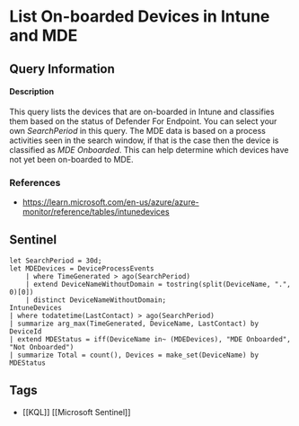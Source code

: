 # List On-boarded  Devices in Intune and MDE
## Query Information
#### Description
This query lists the devices that are on-boarded in Intune and classifies them based on the status of Defender For Endpoint. You can select your own *SearchPeriod* in this query. The MDE data is based on a process activities seen in the search window, if that is the case then the device is classified as *MDE Onboarded*. This can help determine which devices have not yet been on-boarded to MDE.
### References
- https://learn.microsoft.com/en-us/azure/azure-monitor/reference/tables/intunedevices
## Sentinel
```kusto
let SearchPeriod = 30d;
let MDEDevices = DeviceProcessEvents
    | where TimeGenerated > ago(SearchPeriod)
    | extend DeviceNameWithoutDomain = tostring(split(DeviceName, ".", 0)[0])
    | distinct DeviceNameWithoutDomain;
IntuneDevices
| where todatetime(LastContact) > ago(SearchPeriod)
| summarize arg_max(TimeGenerated, DeviceName, LastContact) by DeviceId
| extend MDEStatus = iff(DeviceName in~ (MDEDevices), "MDE Onboarded", "Not Onboarded")
| summarize Total = count(), Devices = make_set(DeviceName) by MDEStatus
```
## Tags
- [[KQL]] [[Microsoft Sentinel]]
